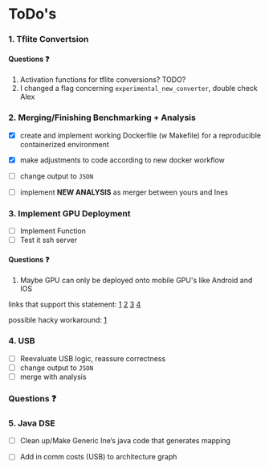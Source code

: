 # ToDo's

### 1. Tflite Convertsion
#### Questions :question:
1. Activation functions for tflite conversions? TODO?
2. I changed a flag concerning `experimental_new_converter`, double check Alex

### 2. Merging/Finishing Benchmarking + Analysis
* [X] create and implement working Dockerfile (w Makefile) for a reproducible containerized environment
* [X] make adjustments to code according to new docker workflow
* [ ] change output to `JSON`
* [ ] implement **NEW ANALYSIS** as merger between yours and Ines


### 3. Implement GPU Deployment
- [ ] Implement Function
- [ ] Test it ssh server

#### Questions :question:
1. Maybe GPU can only be deployed onto mobile GPU's like Android and IOS

links that support this statement:
[1](https://www.tensorflow.org/lite/performance/delegates)
[2](https://github.com/tensorflow/tensorflow/issues/40706#issuecomment-648456999)
[3](https://github.com/tensorflow/tensorflow/issues/34536#issuecomment-565632906)
[4](https://github.com/tensorflow/tensorflow/issues/31377#issuecomment-519331496)

possible hacky workaround:
[1](https://github.com/tensorflow/tensorflow/issues/52155#issuecomment-931498450)

### 4. USB
- [ ] Reevaluate USB logic, reassure correctness
- [ ] change output to `JSON`
- [ ] merge with analysis

### Questions :question:

### 5. Java DSE
* [ ] Clean up/Make Generic Ine‘s java code that generates mapping
* [ ] Add in comm costs (USB) to architecture graph

